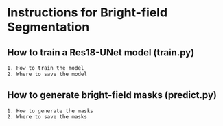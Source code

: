 # Instructions for Bright-field Segmentation

## How to train a Res18-UNet model (train.py)

```text
1. How to train the model
2. Where to save the model
```

## How to generate bright-field masks (predict.py)

```text
1. How to generate the masks
2. Where to save the masks
```
